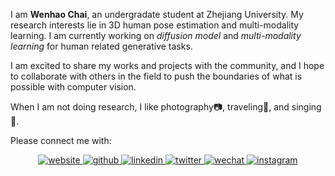 I am **Wenhao Chai**, an undergradate student at Zhejiang University. My research interests lie in 3D human pose estimation and multi-modality learning. I am currently working on *diffusion model* and *multi-modality learning* for human related generative tasks.

I am excited to share my works and projects with the community, and I hope to collaborate with others in the field to push the boundaries of what is possible with computer vision.

When I am not doing research, I like photography📷, traveling🚗, and singing🎤.

Please connect me with:

<div align="center">
<a href="https://rese1f.github.io/" target="_blank">
<img src=https://img.shields.io/badge/home-%239cf.svg?&style=for-the-badge&logo=github&logoColor=white alt=website style="margin-bottom: 5px;" />
</a>
<a href="https://github.com/rese1f" target="_blank">
<img src=https://img.shields.io/badge/github-%2324292e.svg?&style=for-the-badge&logo=github&logoColor=white alt=github style="margin-bottom: 5px;" />
</a>
<a href="https://linkedin.com/in/wenhao-chai-658274238/" target="_blank">
<img src=https://img.shields.io/badge/linkedin-%231E77B5.svg?&style=for-the-badge&logo=linkedin&logoColor=white alt=linkedin style="margin-bottom: 5px;" />
</a>
<a href="https://twitter.com/re5e1f" target="_blank">
<img src=https://img.shields.io/badge/twitter-%232E87FB.svg?&style=for-the-badge&logo=twitter&logoColor=white alt=twitter style="margin-bottom: 5px;" />
 <a href="./src/wechat.jpg" target="_blank">
<img src=https://img.shields.io/badge/wechat-%a3c62b.svg?&style=for-the-badge&logo=wechat&logoColor=white alt=wechat style="margin-bottom: 5px;" />
</a>  
<a href="https://www.instagram.com/rese1f/" target="_blank">
<img src=https://img.shields.io/badge/instagram-e1306c.svg?&style=for-the-badge&logo=instagram&logoColor=white alt=instagram style="margin-bottom: 5px;" />
</a>  
</div>  
